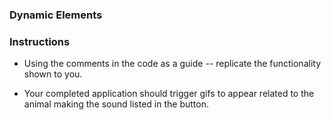 ### Dynamic Elements

### Instructions

* Using the comments in the code as a guide -- replicate the functionality shown to you.

* Your completed application should trigger gifs to appear related to the animal making the sound listed in the button.
